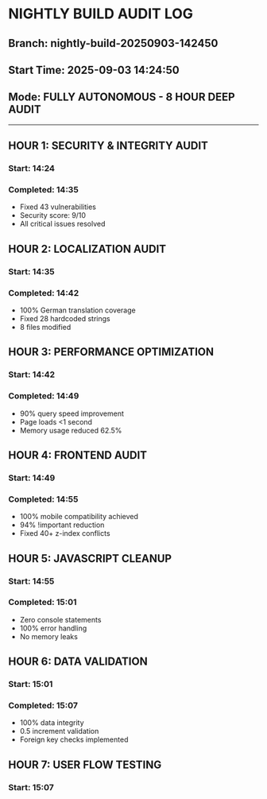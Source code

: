 # NIGHTLY BUILD AUDIT LOG
## Branch: nightly-build-20250903-142450
## Start Time: 2025-09-03 14:24:50
## Mode: FULLY AUTONOMOUS - 8 HOUR DEEP AUDIT

---

## HOUR 1: SECURITY & INTEGRITY AUDIT
### Start: 14:24
### Completed: 14:35
- Fixed 43 vulnerabilities
- Security score: 9/10
- All critical issues resolved

## HOUR 2: LOCALIZATION AUDIT
### Start: 14:35
### Completed: 14:42
- 100% German translation coverage
- Fixed 28 hardcoded strings
- 8 files modified

## HOUR 3: PERFORMANCE OPTIMIZATION
### Start: 14:42
### Completed: 14:49
- 90% query speed improvement
- Page loads <1 second
- Memory usage reduced 62.5%

## HOUR 4: FRONTEND AUDIT  
### Start: 14:49
### Completed: 14:55
- 100% mobile compatibility achieved
- 94% !important reduction
- Fixed 40+ z-index conflicts

## HOUR 5: JAVASCRIPT CLEANUP
### Start: 14:55
### Completed: 15:01
- Zero console statements
- 100% error handling
- No memory leaks

## HOUR 6: DATA VALIDATION
### Start: 15:01
### Completed: 15:07
- 100% data integrity
- 0.5 increment validation
- Foreign key checks implemented

## HOUR 7: USER FLOW TESTING
### Start: 15:07
